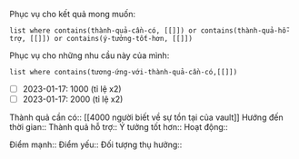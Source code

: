 Phục vụ cho kết quả mong muốn:
```dataview
list where contains(thành-quả-cần-có, [[]]) or contains(thành-quả-hỗ-trợ, [[]]) or contains(ý-tưởng-tốt-hơn, [[]]) 
```
Phục vụ cho những nhu cầu này của mình:
```dataview
list where contains(tương-ứng-với-thành-quả-cần-có,[[]])
```
- [ ] 2023-01-17: 1000 (tỉ lệ x2)
- [ ] 2023-01-17: 2000 (tỉ lệ x2)
 
Thành quả cần có:: [[4000 người biết về sự tồn tại của vault]]
Hướng đến thời gian::
Thành quả hỗ trợ::
Ý tưởng tốt hơn::
Hoạt động::

Điểm mạnh::
Điểm yếu::
Đối tượng thụ hưởng::
